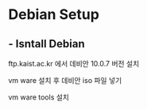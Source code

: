 # Debian Setup
## - Isntall Debian

ftp.kaist.ac.kr
에서 데비안 10.0.7 버전 설치 

vm ware 설치 후 데비안 iso 파일 넣기 

vm ware tools 설치 

